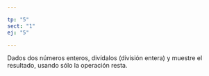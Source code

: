 ```yaml
---

tp: "5"
sect: "1"
ej: "5"

---
```



Dados dos números enteros, divídalos (división entera) y muestre el resultado, usando sólo la operación resta.